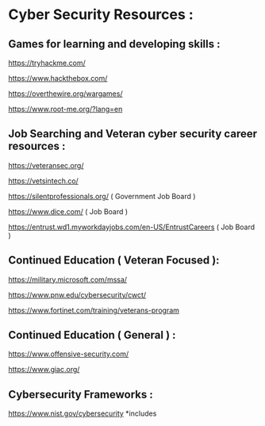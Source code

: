 # __Cyber Security Resources :__

## Games for learning and developing skills :

https://tryhackme.com/

https://www.hackthebox.com/

https://overthewire.org/wargames/

https://www.root-me.org/?lang=en

## Job Searching and Veteran cyber security career resources :

https://veteransec.org/

https://vetsintech.co/

https://silentprofessionals.org/ ( Government Job Board )


https://www.dice.com/ ( Job Board )

https://entrust.wd1.myworkdayjobs.com/en-US/EntrustCareers ( Job Board )

## Continued Education ( Veteran Focused ):

https://military.microsoft.com/mssa/

https://www.pnw.edu/cybersecurity/cwct/

https://www.fortinet.com/training/veterans-program

## Continued Education ( General ) :

https://www.offensive-security.com/

https://www.giac.org/


## Cybersecurity Frameworks :

https://www.nist.gov/cybersecurity
  *includes
